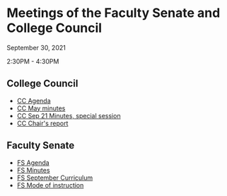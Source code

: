 # Meetings of the Faculty Senate and  College Council

September 30, 2021

2:30PM - 4:30PM

## College Council

* [CC Agenda](/CCFS/Sep2021Meeting/cc-agenda-9-30-2021.docx)
* [CC May minutes](/CCFS/Sep2021Meeting/cc-minutes-5-20-2021-draft.docx)
* [CC Sep 21 Minutes, special session](/CCFS/Sep2021Meeting/cc-minutes-9-21-2021-draft.docx)
* [CC Chair's report](cc-chair-report)

## Faculty Senate


* [FS Agenda](/CCFS/Sep2021Meeting/fs-agenda-150.docx)
* [FS Minutes](/CCFS/Sep2021Meeting/fs-minutes-149-draft.docx)
* [FS September Curriculum](/CCFS/Sep2021Meeting/fa-21-september-curriculum.odt)
* [FS Mode of instruction](/CCFS/Sep2021Meeting/fs-mode-instruction.docx)
